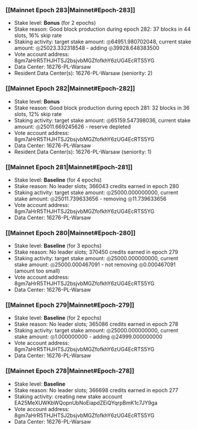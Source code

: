 ### [[Mainnet Epoch 283|Mainnet#Epoch-283]]
* Stake level: **Bonus** (for 2 epochs)
* Stake reason: Good block production during epoch 282: 37 blocks in 44 slots, 16% skip rate
* Staking activity: target stake amount: ◎64951.980702048, current stake amount: ◎25023.332318548 - adding ◎39928.648383500
* Vote account address: 8gm7aHrR5THJHTSJ2bsjvbMGZfofkhY6zUG4EcRTS5YG
* Data Center: 16276-PL-Warsaw
* Resident Data Center(s): 16276-PL-Warsaw (seniority: 2)
### [[Mainnet Epoch 282|Mainnet#Epoch-282]]
* Stake level: **Bonus**
* Stake reason: Good block production during epoch 281: 32 blocks in 36 slots, 12% skip rate
* Staking activity: target stake amount: ◎65159.547398036, current stake amount: ◎25011.669245626 - reserve depleted
* Vote account address: 8gm7aHrR5THJHTSJ2bsjvbMGZfofkhY6zUG4EcRTS5YG
* Data Center: 16276-PL-Warsaw
* Resident Data Center(s): 16276-PL-Warsaw (seniority: 1)
### [[Mainnet Epoch 281|Mainnet#Epoch-281]]
* Stake level: **Baseline** (for 4 epochs)
* Stake reason: No leader slots; 366043 credits earned in epoch 280
* Staking activity: target stake amount: ◎25000.000000000, current stake amount: ◎25011.739633656 - removing ◎11.739633656
* Vote account address: 8gm7aHrR5THJHTSJ2bsjvbMGZfofkhY6zUG4EcRTS5YG
* Data Center: 16276-PL-Warsaw
### [[Mainnet Epoch 280|Mainnet#Epoch-280]]
* Stake level: **Baseline** (for 3 epochs)
* Stake reason: No leader slots; 370450 credits earned in epoch 279
* Staking activity: target stake amount: ◎25000.000000000, current stake amount: ◎25000.000467091 - not removing ◎0.000467091 (amount too small)
* Vote account address: 8gm7aHrR5THJHTSJ2bsjvbMGZfofkhY6zUG4EcRTS5YG
* Data Center: 16276-PL-Warsaw
### [[Mainnet Epoch 279|Mainnet#Epoch-279]]
* Stake level: **Baseline** (for 2 epochs)
* Stake reason: No leader slots; 365086 credits earned in epoch 278
* Staking activity: target stake amount: ◎25000.000000000, current stake amount: ◎1.000000000 - adding ◎24999.000000000
* Vote account address: 8gm7aHrR5THJHTSJ2bsjvbMGZfofkhY6zUG4EcRTS5YG
* Data Center: 16276-PL-Warsaw
### [[Mainnet Epoch 278|Mainnet#Epoch-278]]
* Stake level: **Baseline**
* Stake reason: No leader slots; 366698 credits earned in epoch 277
* Staking activity: creating new stake account EA25MeXUWKbWQopnUbNoEiapdZEiQYqrpBmK1c7JY9ga
* Vote account address: 8gm7aHrR5THJHTSJ2bsjvbMGZfofkhY6zUG4EcRTS5YG
* Data Center: 16276-PL-Warsaw
